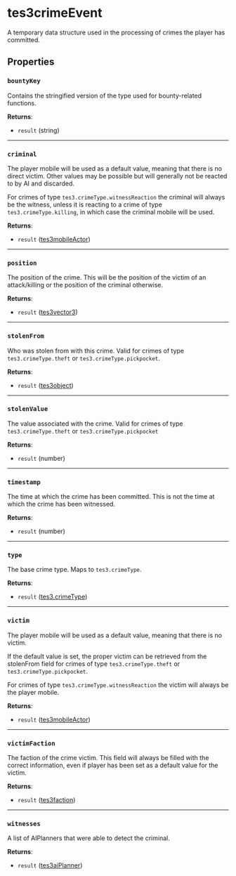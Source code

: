 # tes3crimeEvent
<div class="search_terms" style="display: none">tes3crimeevent, crimeevent</div>

<!---
	This file is autogenerated. Do not edit this file manually. Your changes will be ignored.
	More information: https://github.com/MWSE/MWSE/tree/master/docs
-->

A temporary data structure used in the processing of crimes the player has committed.

## Properties

### `bountyKey`
<div class="search_terms" style="display: none">bountykey</div>

Contains the stringified version of the type used for bounty-related functions.

**Returns**:

* `result` (string)

***

### `criminal`
<div class="search_terms" style="display: none">criminal</div>

The player mobile will be used as a default value, meaning that there is no direct victim. Other values may be possible but will generally not be reacted to by AI and discarded.

For crimes of type `tes3.crimeType.witnessReaction` the criminal will always be the witness, unless it is reacting to a crime of type `tes3.crimeType.killing`, in which case the criminal mobile will be used.

**Returns**:

* `result` ([tes3mobileActor](../types/tes3mobileActor.md))

***

### `position`
<div class="search_terms" style="display: none">position</div>

The position of the crime. This will be the position of the victim of an attack/killing or the position of the criminal otherwise.

**Returns**:

* `result` ([tes3vector3](../types/tes3vector3.md))

***

### `stolenFrom`
<div class="search_terms" style="display: none">stolenfrom</div>

Who was stolen from with this crime. Valid for crimes of type `tes3.crimeType.theft` or `tes3.crimeType.pickpocket`.

**Returns**:

* `result` ([tes3object](../types/tes3object.md))

***

### `stolenValue`
<div class="search_terms" style="display: none">stolenvalue</div>

The value associated with the crime. Valid for crimes of type `tes3.crimeType.theft` or `tes3.crimeType.pickpocket`

**Returns**:

* `result` (number)

***

### `timestamp`
<div class="search_terms" style="display: none">timestamp</div>

The time at which the crime has been committed. This is not the time at which the crime has been witnessed.

**Returns**:

* `result` (number)

***

### `type`
<div class="search_terms" style="display: none">type</div>

The base crime type. Maps to `tes3.crimeType`.

**Returns**:

* `result` ([tes3.crimeType](../references/crime-types.md))

***

### `victim`
<div class="search_terms" style="display: none">victim</div>

The player mobile will be used as a default value, meaning that there is no victim.

If the default value is set, the proper victim can be retrieved from the stolenFrom field for crimes of type `tes3.crimeType.theft` or `tes3.crimeType.pickpocket`.

For crimes of type `tes3.crimeType.witnessReaction` the victim will always be the player mobile.

**Returns**:

* `result` ([tes3mobileActor](../types/tes3mobileActor.md))

***

### `victimFaction`
<div class="search_terms" style="display: none">victimfaction</div>

The faction of the crime victim. This field will always be filled with the correct information, even if player has been set as a default value for the victim.

**Returns**:

* `result` ([tes3faction](../types/tes3faction.md))

***

### `witnesses`
<div class="search_terms" style="display: none">witnesses</div>

A list of AIPlanners that were able to detect the criminal.

**Returns**:

* `result` ([tes3aiPlanner](../types/tes3aiPlanner.md))

